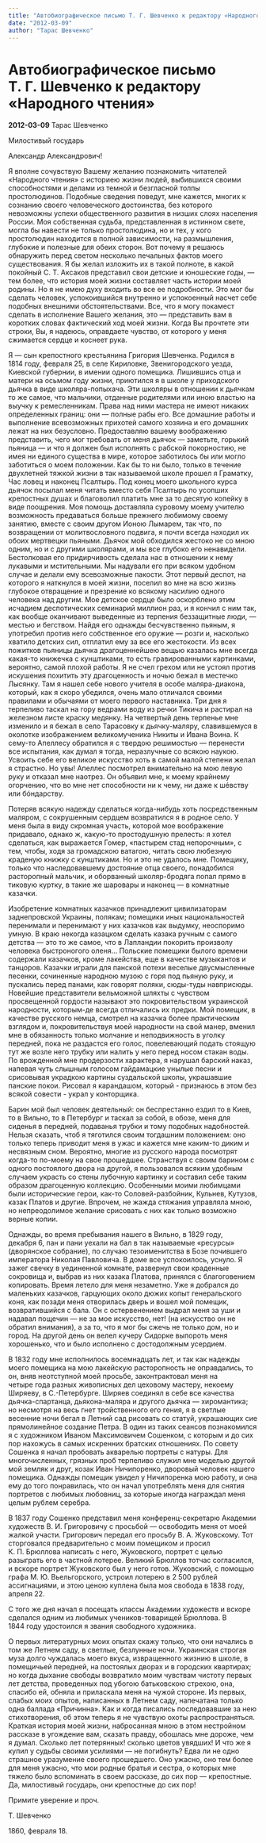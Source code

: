 ```yaml
---
title: "Автобиографическое письмо Т. Г. Шевченко к редактору «Народного чтения»"
date: "2012-03-09"
author: "Тарас Шевченко"
---
```


# Автобиографическое письмо Т. Г. Шевченко к редактору «Народного чтения»

**2012-03-09** Тарас Шевченко

Милостивый государь

Александр Александрович!

Я вполне сочувствую Вашему желанию познакомить читателей «Народного чтения» с историею жизни людей, выбившихся своими способностями и делами из темной и безгласной толпы простолюдинов. Подобные сведения поведут, мне кажется, многих к сознанию своего человеческого достоинства, без которого невозможны успехи общественного развития в низших слоях населения России. Моя собственная судьба, представленная в истинном свете, могла бы навести не только простолюдина, но и тех, у кого простолюдин находится в полной зависимости, на размышления, глубокие и полезные для обеих сторон. Вот почему я решаюсь обнаружить перед светом несколько печальных фактов моего существования. Я бы желал изложить их в такой полноте, в какой покойный С. Т. Аксаков представил свои детские и юношеские годы, — тем более, что история моей жизни составляет часть истории моей родины. Но я не имею духу входить во все ее подробности. Это мог бы сделать человек, успокоившийся внутренно и успокоенный насчет себе подобных внешними обстоятельствами. Все, что я могу покамест сделать в исполнение Вашего желания, это — представить вам в коротких словах фактический ход моей жизни. Когда Вы прочтете эти строки, Вы, я надеюсь, оправдаете чувство, от которого у меня сжимается сердце и коснеет рука.

Я — сын крепостного крестьянина Григория Шевченка. Родился в 1814 году, февраля 25, в селе Кириловке, Звенигородского уезда, Киевской губернии, в имении одного помещика. Лишившись отца и матери на осьмом году жизни, приютился я в школе у приходского дьячка в виде школяра-попыхача. Эти школяры в отношении к дьячкам то же самое, что мальчики, отданные родителями или иною властью на выучку к ремесленникам. Права над ними мастера не имеют никаких определенных границ: они — полные рабы его. Все домашние работы и выполнение всевозможных прихотей самого хозяина и его домашних лежат на них безусловно. Предоставляю вашему воображению представить, чего мог требовать от меня дьячок — заметьте, горький пьяница — и что я должен был исполнять с рабской покорностию, не имея ни единого существа в мире, которое заботилось бы или могло заботиться о моем положении. Как бы то ни было, только в течение двухлетней тяжкой жизни в так называемой школе прошел я Граматку, Час ловец и наконец Псалтырь. Под конец моего школьного курса дьячок посылал меня читать вместо себя Псалтырь по усопших крепостных душах и благоволил платить мне за то десятую копейку в виде поощрения. Моя помощь доставляла суровому моему учителю возможность предаваться больше прежнего любимому своему занятию, вместе с своим другом Ионою Лымарем, так что, по возвращении от молитвословного подвига, я почти всегда находил их обоих мертвецки пьяными. Дьячок мой обходился жестоко не со мною одним, но и с другими школярами, и мы все глубоко его ненавидели. Бестолковая его придирчивость сделала нас в отношении к нему лукавыми и мстительными. Мы надували его при всяком удобном случае и делали ему всевозможные пакости. Этот первый деспот, на которого я наткнулся в моей жизни, поселил во мне на всю жизнь глубокое отвращение и презрение ко всякому насилию одного человека над другим. Мое детское сердце было оскорблено этим исчадием деспотических семинарий миллион раз, и я кончил с ним так, как вообще оканчивают выведенные из терпения беззащитные люди, — местью и бегством. Найдя его однажды бесчувственно пьяным, я употребил против него собственное его оружие — розги и, насколько хватило детских сил, отплатил ему за все его жестокости. Из всех пожитков пьяницы дьячка драгоценнейшею вещью казалась мне всегда какая-то книжечка с кунштиками, то есть гравированными картинками, вероятно, самой плохой работы. Я не счел грехом или не устоял против искушения похитить эту драгоценность и ночью бежал в местечко Лысянку. Там я нашел себе нового учителя в особе маляра-диакона, который, как я скоро убедился, очень мало отличался своими правилами и обычаями от моего первого наставника. Три дня я терпеливо таскал на гору ведрами воду из речки Тикича и растирал на железном листе краску медянку. На четвертый день терпенье мне изменило и я бежал в село Тарасовку к дьячку-маляру, славившемуся в околотке изображением великомученика Никиты и Ивана Воина. К сему-то Апеллесу обратился я с твердою решимостью — перенести все испытания, как думал я тогда, неразлучные со всякою наукою. Усвоить себе его великое искусство хоть в самой малой степени желал я страстно. Но увы! Апеллес посмотрел внимательно на мою левую руку и отказал мне наотрез. Он объявил мне, к моему крайнему огорчению, что во мне нет способности ни к чему, ни даже к шéвству или бóндарству.

Потеряв всякую надежду сделаться когда-нибудь хоть посредственным маляром, с сокрушенным сердцем возвратился я в родное село. У меня была в виду скромная участь, которой мое воображение придавало, однако ж, какую-то простодушную прелесть: я хотел сделаться, как выражается Гомер, «пастырем стад непорочным», с тем, чтобы, ходя за громадскою ватагою, читать свою любезную краденую книжку с кунштиками. Но и это не удалось мне. Помещику, только что наследовавшему достояние отца своего, понадобился расторопный мальчик, и оборванный школяр-бродяга попал прямо в тиковую куртку, в такие же шаровары и наконец — в комнатные казачки.

Изобретение комнатных казачков принадлежит цивилизаторам заднепровской Украины, полякам; помещики иных национальностей перенимали и перенимают у них казачков как выдумку, неоспоримо умную. В краю некогда казацком сделать казака ручным с самого детства — это то же самое, что в Лапландии покорить произволу человека быстроногого оленя... Польские помещики былого времени содержали казачков, кроме лакейства, еще в качестве музыкантов и танцоров. Казачки играли для панской потехи веселые двусмысленные песенки, сочиненные народною музою с горя под пьяную руку, и пускались перед панами, как говорят поляки, сюды-туды навприсюды. Новейшие представители вельможной шляхты с чувством просвещенной гордости называют это покровительством украинской народности, которым-де всегда отличались их предки. Мой помещик, в качестве русского немца, смотрел на казачка более практическим взглядом и, покровительствуя моей народности на свой манер, вменил мне в обязанность только молчание и неподвижность в уголку передней, пока не раздастся его голос, повелевающий подать стоящую тут же возле него трубку или налить у него перед носом стакан воды. По врожденной мне продерзости характера, я нарушал барский наказ, напевая чуть слышным голосом гайдамацкие унылые песни и срисовывая украдкою картины суздальской школы, украшавшие панские покои. Рисовал я карандашом, который - признаюсь в этом без всякой совести - украл у конторщика.

Барин мой был человек деятельный: он беспрестанно ездил то в Киев, то в Вильно, то в Петербург и таскал за собой, в обозе, меня для сиденья в передней, подаванья трубки и тому подобных надобностей. Нельзя сказать, чтоб я тяготился своим тогдашним положением: оно только теперь приводит меня в ужас и кажется мне каким-то диким и несвязным сном. Вероятно, многие из русского народа посмотрят когда-то по-моему на свое прошедшее. Странствуя с своим барином с одного постоялого двора на другой, я пользовался всяким удобным случаем украсть со стены лубочную картинку и составил себе таким образом драгоценную коллекцию. Особенными моими любимцами были исторические герои, как-то Соловей-разбойник, Кульнев, Кутузов, казак Платов и другие. Впрочем, не жажда стяжания управляла мною, но непреодолимое желание срисовать с них как только возможно верные копии.

Однажды, во время пребывания нашего в Вильно, в 1829 году, декабря 6, пан и пани уехали на бал в так называемые «ресурсы» (дворянское собрание), по случаю тезоименитства в Бозе почившего императора Николая Павловича. В доме все успокоилось, уснуло. Я зажег свечку в уединенной комнате, развернул свои краденные сокровища и, выбрав из них казака Платова, принялся с благоговением копировать. Время летело для меня незаметно. Уже я добрался до маленьких казачков, гарцующих около дюжих копыт генеральского коня, как позади меня отворилась дверь и вошел мой помещик, возвратившийся с бала. Он с остервенением выдрал меня за уши и надавал пощечин — не за мое искусство, нет! (на искусство он не обратил внимания), а за то, что я мог бы сжечь не только дом, но и город. На другой день он велел кучеру Сидорке выпороть меня хорошенько, что и было исполнено с достодолжным усердием.

В 1832 году мне исполнилось восемнадцать лет, и так как надежды моего помещика на мою лакейскую расторопность не оправдались, то он, вняв неотступной моей просьбе, законтрактовал меня на четыре года разных живописных дел цеховому мастеру, некоему Ширяеву, в С.-Петербурге. Ширяев соединял в себе все качества дьячка-спартанца, дьякона-маляра и другого дьячка — хиромантика; но несмотря на весь гнет тройственного его гения, я в светлые весенние ночи бегал в Летний сад рисовать со статуй, украшающих сие прямолинейное создание Петра. В один из таких сеансов познакомился я с художником Иваном Максимовичем Сошенком, с которым и до сих пор нахожусь в самых искренних братских отношениях. По совету Сошенка я начал пробовать акварелью портреты с натуры. Для многочисленных, грязных проб терпеливо служил мне моделью другой мой земляк и друг, козак Иван Ничипоренко, дворовый человек нашего помещика. Однажды помещик увидел у Ничипоренка мою работу, и она ему до того понравилась, что он начал употреблять меня для снятия портретов с любимых любовниц, за которые иногда награждал меня целым рублем серебра.

В 1837 году Сошенко представил меня конференц-секретарю Академии художеств В. И. Григоровичу с просьбой — освободить меня от моей жалкой участи. Григорович передал его просьбу В. А. Жуковскому. Тот сторговался предварительно с моим помещиком и просил К. П. Брюллова написать с него, Жуковского, портрет с целью разыграть его в частной лотерее. Великий Брюллов тотчас согласился, и вскоре портрет Жуковского был у него готов. Жуковский, с помощью графа М. Ю. Вьельгорского, устроил лотерею в 2 500 рублей ассигнациями, и этою ценою куплена была моя свобода в 1838 году, апреля 22.

С того же дня начал я посещать классы Академии художеств и вскоре сделался одним из любимых учеников-товарищей Брюллова. В 1844 году удостоился я звания свободного художника.

О первых литературных моих опытах скажу только, что они начались в том же Летнем саду, в светлые, безлунные ночи. Украинская строгая муза долго чуждалась моего вкуса, извращенного жизнию в школе, в помещичьей передней, на постоялых дворах и в городских квартирах; но когда дыхание свободы возвратило моим чувствам чистоту первых лет детства, проведенных под убогою батьковскою стрехою, она, спасибо ей, обняла и приласкала меня на чужой стороне. Из первых, слабых моих опытов, написанных в Летнем саду, напечатана только одна баллада «Причинна». Как и когда писались последовавшие за нею стихотворения, об этом теперь я не чувствую охоты распространяться. Краткая история моей жизни, набросанная мною в этом нестройном рассказе в угождение вам, сказать правду, обошлась мне дороже, чем я думал. Сколько лет потерянных! сколько цветов увядших! И что же я купил у судьбы своими усилиями — не погибнуть? Едва ли не одно страшное уразумение своего прошедшего. Оно ужасно, оно тем более для меня ужасно, что мои родные братья и сестра, о которых мне тяжело было вспоминать в своем рассказе, до сих пор — крепостные. Да, милостивый государь, они крепостные до сих пор!

Примите уверение и проч.

Т. Шевченко

 

1860, февраля 18.